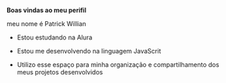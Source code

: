**Boas vindas ao meu perifil**

meu nome é Patrick Willian

- Estou estudando na Alura

- Estou me desenvolvendo na linguagem JavaScrit

- Utilizo esse espaço para minha organização e compartilhamento dos meus projetos desenvolvidos 
